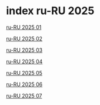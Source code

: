 # index ru-RU 2025

<a href="./01">ru-RU 2025 01</a>

<a href="./02">ru-RU 2025 02</a>

<a href="./03">ru-RU 2025 03</a>

<a href="./04">ru-RU 2025 04</a>

<a href="./05">ru-RU 2025 05</a>

<a href="./06">ru-RU 2025 06</a>

<a href="./07">ru-RU 2025 07</a>
